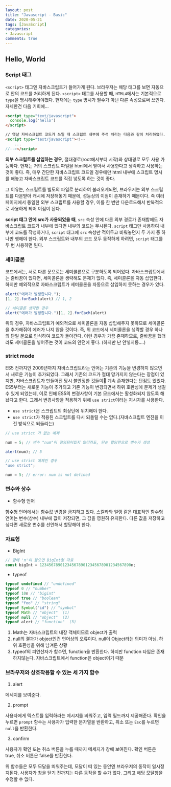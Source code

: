 ```yaml
---
layout: post
title: "Javascript - Basic"
date: 2020-05-21
tags: [JavaScript]
categories:
- Javascript
comments: true
---
```


## Hello, World

### Script 태그

`<script>` 태그엔 자바스크립트가 들어가게 된다. 브라우저는 해당 태그를 보면 자동으로 안의 코드를 처리하게 된다. `<script>` 태그를 사용할 때, `HTML4`에서는 기본적으로 `type`을 명시해주어야했다. 현재에는 `type` 명시가 필수가 아닌 다른 속성으로써 쓰인다. 자세한건 다음 기회에...

```html
<script type="text/javascript">
  console.log('hello')
</script>

// 옛날 자바스크립트 코드가 쓰일 때 스크립트 내부에 주석 처리는 다음과 같이 처리하였다.
<script type="text/javascript"><!--
    ...
//--></script>
```

**외부 스크립트를 삽입하는 경우**, 절대경로(root에서부터 시작)와 상대경로 모두 사용 가능하다. 현재는 거의 스크립트 파일을 html에서 받아서 사용한다고 생각하고 사용하는 것이 좋다. 즉, 매우 간단한 자바스크립트 코드일 경우에만 html 내부에 스크립트 명시를 해놓고 자바스크립트 코드를 직접 넣도록 하는 것이 좋다.

그 이유는, 스크립트를 별도의 파일로 분리하여 불러오게되면, 브라우저는 외부 스크립트를 다운받아 캐시에 저장해놓기 때문에, 성능상의 이점이 존재하기 때문이다. 즉 여러 페이지에서 동일한 외부 스크립트를 사용할 경우, 이를 한 번만 다운로드해서 반복적으로 사용하게 되어 이점이 된다.

**script 태그 안에 src가 사용되었을 때**, `src` 속성 안에 다른 외부 경로가 존재함에도 자바스크립트 코드가 내부에 있다면 내부의 코드는 무시된다. `script` 태그만 사용하여 내부에 코드를 작성하거나, `script` 태그에 `src` 속성만 적어두고 비워놓던지 두 가지 중 하나만 행해야 한다. 외부 스크립트와 내부의 코드 모두 동작하게 하려면, `script` 태그를 두 번 사용하면 된다.

### 세미콜론

코드에서는, 서로 다른 문으로는 세미콜론으로 구분하도록 되어있다. 자바스크립트에서는 줄바꿈이 있다면, 세미콜론을 생략해도 문제가 없다. 즉, 세미콜론을 자동 삽입한다. 하지만 예외적으로 자바스크립트가 세미콜론을 자동으로 삽입하지 못하는 경우가 있다.

```javascript
alert("에러가 발생합니다.");
[1, 2].forEach(alert) // 1, 2

// 세미콜론 생략한 경우
alert("에러가 발생합니다.")[1, 2].forEach(alert)
```

위의 경우, 자바스크립트가 예외적으로 세미콜론을 자동 삽입해주지 못하므로 세미콜론을 추가해줘야 에러가 나지 않을 것이다. 즉, 위 코드에서 세미콜론을 생략할 경우 하나의 단일 문으로 인식하여 코드가 돌아간다. 이런 경우가 가끔 존재하므로, 줄바꿈을 했더라도 세미콜론을 넣어주는 것이 코드의 안전에 좋다. (하지만 난 안넣지롱....)

### strict mode

ES5 전까지인 2009년까지 자바스크립트라는 언어는 기존의 기능을 변경하지 않으면서 새로운 기능이 추가되었다. 그래서 기존의 코드가 절대 망가지지 않는다는 장점이 있지만, 자바스크립트가 만들어진 당시 불안정한 것들이 계속 존재한다는 단점도 있었다. ES5부터는 새로운 기능이 추가되고 기존 기능이 변경되면서 하위 호환성에 문제가 생길 수 있게 되었는데, 이로 인해 ES5의 변경사항이 기본 모드에서는 활성화되지 않도록 해놨다고 한다. 그래서 변경사항을 적용하기 위해 `use strict`이라는 지시자를 사용한다.

* `use strict`은 스크립트의 최상단에 위치해야 한다. 
* `use strict`가 적용된 스크립트를 다시 되돌릴 수는 없다.(자바스크립트 엔진을 이전 방식으로 되돌리는)

```javascript
// use strict 가 없는 예제

num = 5; // 변수 "num"이 정의되어있지 않더라도, 단순 할당만으로 변수가 생성

alert(num); // 5

// use strict 예제인 경우
"use strict";

num = 5; // error: num is not defined
```

### 변수와 상수

* 함수형 언어

함수형 언어에서는 함수값 변경을 금지하고 있다. 스칼라와 얼랭 같은 대표적인 함수형 언어는 변수(상수) 내부에 값이 저장되면, 그 값을 영원히 유지한다. 다른 값을 저장하고 싶다면 새로운 변수를 선언해서 할당해야 한다.

### 자료형

* BigInt

```javascript
// 끝에 'n'이 붙으면 BigInt형 자료
const bigInt = 1234567890123456789012345678901234567890n;
```

* typeof

```javascript
typeof undefined // "undefined"
typeof 0 // "number"
typeof 10n // "bigint"
typeof true // "boolean"
typeof "foo" // "string"
typeof Symbol("id") // "symbol"
typeof Math // "object"  (1)
typeof null // "object"  (2)
typeof alert // "function"  (3)
```

1. Math는 자바스크립트의 내장 객체이므로 object가 출력
2. null의 결과가 object인건 언어상의 오류이다. null이 Object라는 의미가 아님. 하위 호환성을 위해 남겨둔 상황
3. typeof의 피연산자가 함수면, function을 반환한다. 하지만 function 타입은 존재하지않는다. 자바스크립트에서 function은 object이기 때문

### 브라우저와 상호작용할 수 있는 세 가지 함수

1. alert

메세지를 보여준다.

2. prompt

사용자에게 텍스트를 입력하라는 메시지를 띄워주고, 입력 필드까지 제공해준다. 확인을 누르면 `prompt` 함수는 사용자가 입력한 문자열을 반환하고, 취소 또는 `Esc`를 누르면 `null`을 반환한다.

3. confirm

사용자가 확인 또는 취소 버튼을 누를 때까지 메세지가 창에 보여진다. 확인 버튼은 true, 취소 버튼은 false를 반환한다.

위 함수들은 모두 모달을 띄워주는데, 모달이 떠 있는 동안엔 브라우저의 동작이 일시정지된다. 사용자가 창을 닫기 전까지는 다른 동작을 할 수가 없다. 그리고 해당 모달창을 수정할 수 없다.